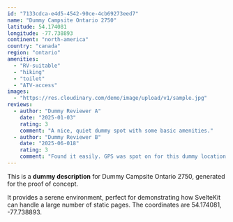 ```yaml
---
id: "7133cdca-e4d5-4542-90ce-4cb69273eed7"
name: "Dummy Campsite Ontario 2750"
latitude: 54.174081
longitude: -77.738893
continent: "north-america"
country: "canada"
region: "ontario"
amenities:
  - "RV-suitable"
  - "hiking"
  - "toilet"
  - "ATV-access"
images:
  - "https://res.cloudinary.com/demo/image/upload/v1/sample.jpg"
reviews:
  - author: "Dummy Reviewer A"
    date: "2025-01-03"
    rating: 3
    comment: "A nice, quiet dummy spot with some basic amenities."
  - author: "Dummy Reviewer B"
    date: "2025-06-018"
    rating: 3
    comment: "Found it easily. GPS was spot on for this dummy location."
---
```


This is a **dummy description** for Dummy Campsite Ontario 2750, generated for the proof of concept.

It provides a serene environment, perfect for demonstrating how SvelteKit can handle a large number of static pages. The coordinates are 54.174081, -77.738893.
